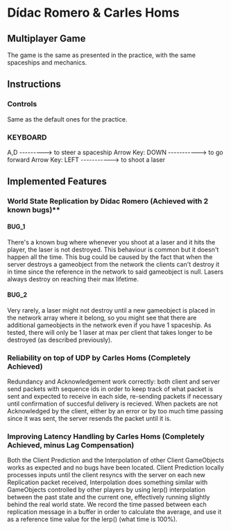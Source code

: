 # Dídac Romero & Carles Homs

## Multiplayer Game
The game is the same as presented in the practice, with the same spaceships and mechanics.

## Instructions
### Controls
Same as the default ones for the practice.

### KEYBOARD
A,D ---------> to steer a spaceship
Arrow Key: DOWN -----------> to go forward
Arrow Key: LEFT -----------> to shoot a laser

## Implemented Features
### World State Replication by Dídac Romero	(Achieved with 2 known bugs)**

#### BUG_1
There's a known bug where whenever you shoot at a laser and it hits the player, the laser is not destroyed. 
This behaviour is common but it doesn't happen all the time. This bug could be caused by the fact that when
the server destroys a gameobject from the network the clients can't destroy it in time since the reference
in the network to said gameobject is null. Lasers always destroy on reaching their max lifetime.

#### BUG_2
Very rarely, a laser might not destroy until a new gameobject is placed in the network array where it belong,
so you might see that there are additional gameobjects in the network even if you have 1 spaceship. As tested,
there will only be 1 laser at max per client that takes longer to be destroyed (as described previously).

### Reliability on top of UDP by Carles Homs	(Completely Achieved)

Redundancy and Acknowledgement work correctly: both client and server send packets with sequence ids in
order to keep track of what packet is sent and expected to receive in each side, re-sending packets if necessary
until confirmation of succesful delivery is recieved. When packets are not Acknowledged by the client, either by
an error or by too much time passing since it was sent, the server resends the packet until it is.

### Improving Latency Handling by Carles Homs (Completely Achieved, minus Lag Compensation)

Both the Client Prediction and the Interpolation of other Client GameObjects works as expected and no bugs
have been located. Client Prediction locally processes inputs until the client resyncs with the server on
each new Replication packet received, Interpolation does something similar with GameObjects controlled by
other players by using lerp() interpolation between the past state and the current one, effectively running
slightly behind the real world state. We record the time passed between each replication message in a buffer
in order to calculate the average, and use it as a reference time value for the lerp() (what time is 100%).
